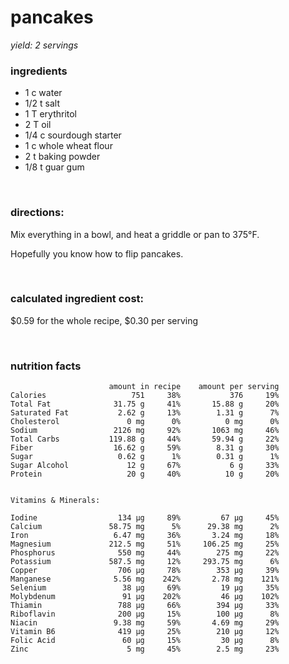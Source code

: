 # pancakes

*yield: 2 servings*

### ingredients
- 1 c water
- 1/2 t salt
- 1 T erythritol
- 2 T oil
- 1/4 c sourdough starter
- 1 c whole wheat flour
- 2 t baking powder
- 1/8 t guar gum

<br>

### directions:

Mix everything in a bowl, and heat a griddle or pan to 375°F.

Hopefully you know how to flip pancakes.

<br>

### calculated ingredient cost:

$0.59 for the whole recipe, $0.30 per serving

<br>

### nutrition facts

```
                      amount in recipe    amount per serving
Calories                   751     38%           376     19%
Total Fat              31.75 g     41%       15.88 g     20%
Saturated Fat           2.62 g     13%        1.31 g      7%
Cholesterol               0 mg      0%          0 mg      0%
Sodium                 2126 mg     92%       1063 mg     46%
Total Carbs           119.88 g     44%       59.94 g     22%
Fiber                  16.62 g     59%        8.31 g     30%
Sugar                   0.62 g      1%        0.31 g      1%
Sugar Alcohol             12 g     67%           6 g     33%
Protein                   20 g     40%          10 g     20%


Vitamins & Minerals:

Iodine                  134 µg     89%         67 µg     45%
Calcium               58.75 mg      5%      29.38 mg      2%
Iron                   6.47 mg     36%       3.24 mg     18%
Magnesium             212.5 mg     51%     106.25 mg     25%
Phosphorus              550 mg     44%        275 mg     22%
Potassium             587.5 mg     12%     293.75 mg      6%
Copper                  706 µg     78%        353 µg     39%
Manganese              5.56 mg    242%       2.78 mg    121%
Selenium                 38 µg     69%         19 µg     35%
Molybdenum               91 µg    202%         46 µg    102%
Thiamin                 788 µg     66%        394 µg     33%
Riboflavin              200 µg     15%        100 µg      8%
Niacin                 9.38 mg     59%       4.69 mg     29%
Vitamin B6              419 µg     25%        210 µg     12%
Folic Acid               60 µg     15%         30 µg      8%
Zinc                      5 mg     45%        2.5 mg     23%
```
